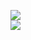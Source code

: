 [![](https://img.shields.io/badge/Made%20With-Github%20Spray-lightgrey.svg?style=for-the-badge&logo=github)](https://github.com/Annihil/github-spray#26897)  
[![](https://i.imgur.com/2DrTn0Z.gif)](https://github.com/Annihil/github-spray)